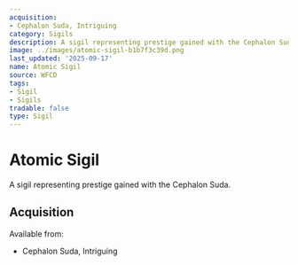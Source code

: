 ```yaml
---
acquisition:
- Cephalon Suda, Intriguing
category: Sigils
description: A sigil representing prestige gained with the Cephalon Suda.
image: ../images/atomic-sigil-b1b7f3c39d.png
last_updated: '2025-09-17'
name: Atomic Sigil
source: WFCD
tags:
- Sigil
- Sigils
tradable: false
type: Sigil
---
```


# Atomic Sigil

A sigil representing prestige gained with the Cephalon Suda.

## Acquisition

Available from:
- Cephalon Suda, Intriguing

